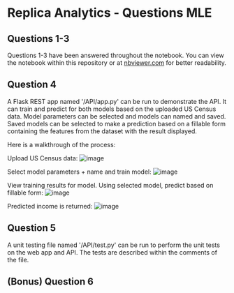 # Replica Analytics - Questions MLE
 
## Questions 1-3
Questions 1-3 have been answered throughout the notebook. You can view the notebook within this repository or at [nbviewer.com](https://nbviewer.org/github/nefrank/replica-analytics-questions-mle/blob/main/USCensus.ipynb?flush_cache=True) for better readability.

## Question 4
A Flask REST app named '/API/app.py' can be run to demonstrate the API. It can train and predict for both models based on the uploaded US Census data. Model parameters can be selected and models can named and saved. Saved models can be selected to make a prediction based on a fillable form containing the features from the dataset with the result displayed.

Here is a walkthrough of the process:

Upload US Census data:
![image](https://user-images.githubusercontent.com/72168799/139619237-fe3a84ad-f8d2-44fc-96ac-a8411e32cd40.png)

Select model parameters + name and train model:
![image](https://user-images.githubusercontent.com/72168799/139619415-8b7e83a9-b78e-4cac-abd4-09802b67c8ae.png)

View training results for model. Using selected model, predict based on fillable form:
![image](https://user-images.githubusercontent.com/72168799/139619489-b8b6680e-b41f-45e9-b2cd-fa8149547093.png)

Predicted income is returned:
![image](https://user-images.githubusercontent.com/72168799/139619521-960e2620-8838-4b20-a0ed-5908daa110b3.png)

## Question 5
A unit testing file named '/API/test.py' can be run to perform the unit tests on the web app and API. The tests are described within the comments of the file.

## (Bonus) Question 6
